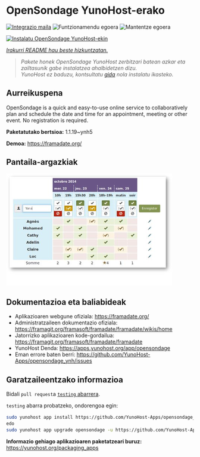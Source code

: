 <!--
Ohart ongi: README hau automatikoki sortu da <https://github.com/YunoHost/apps/tree/master/tools/readme_generator>ri esker
EZ editatu eskuz.
-->

# OpenSondage YunoHost-erako

[![Integrazio maila](https://apps.yunohost.org/badge/integration/opensondage)](https://ci-apps.yunohost.org/ci/apps/opensondage/)
![Funtzionamendu egoera](https://apps.yunohost.org/badge/state/opensondage)
![Mantentze egoera](https://apps.yunohost.org/badge/maintained/opensondage)

[![Instalatu OpenSondage YunoHost-ekin](https://install-app.yunohost.org/install-with-yunohost.svg)](https://install-app.yunohost.org/?app=opensondage)

*[Irakurri README hau beste hizkuntzatan.](./ALL_README.md)*

> *Pakete honek OpenSondage YunoHost zerbitzari batean azkar eta zailtasunik gabe instalatzea ahalbidetzen dizu.*  
> *YunoHost ez baduzu, kontsultatu [gida](https://yunohost.org/install) nola instalatu ikasteko.*

## Aurreikuspena

OpenSondage is a quick and easy-to-use online service to collaboratively plan and schedule the date and time for an appointment, meeting or other event. No registration is required.


**Paketatutako bertsioa:** 1.1.19~ynh5

**Demoa:** <https://framadate.org/>

## Pantaila-argazkiak

![OpenSondage(r)en pantaila-argazkia](./doc/screenshots/screenshots.jpg)

## Dokumentazioa eta baliabideak

- Aplikazioaren webgune ofiziala: <https://framadate.org/>
- Administratzaileen dokumentazio ofiziala: <https://framagit.org/framasoft/framadate/framadate/wikis/home>
- Jatorrizko aplikazioaren kode-gordailua: <https://framagit.org/framasoft/framadate/framadate>
- YunoHost Denda: <https://apps.yunohost.org/app/opensondage>
- Eman errore baten berri: <https://github.com/YunoHost-Apps/opensondage_ynh/issues>

## Garatzaileentzako informazioa

Bidali `pull request`a [`testing` abarrera](https://github.com/YunoHost-Apps/opensondage_ynh/tree/testing).

`testing` abarra probatzeko, ondorengoa egin:

```bash
sudo yunohost app install https://github.com/YunoHost-Apps/opensondage_ynh/tree/testing --debug
edo
sudo yunohost app upgrade opensondage -u https://github.com/YunoHost-Apps/opensondage_ynh/tree/testing --debug
```

**Informazio gehiago aplikazioaren paketatzeari buruz:** <https://yunohost.org/packaging_apps>
